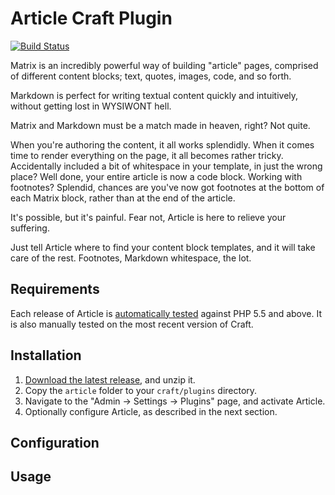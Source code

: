 # Article Craft Plugin #

[![Build Status](https://travis-ci.org/experience/article.craft-plugin.svg?branch=master)](https://travis-ci.org/experience/article.craft-plugin)

Matrix is an incredibly powerful way of building "article" pages, comprised of different content blocks; text, quotes, images, code, and so forth.

Markdown is perfect for writing textual content quickly and intuitively, without getting lost in WYSIWONT hell.

Matrix and Markdown must be a match made in heaven, right? Not quite.

When you're authoring the content, it all works splendidly. When it comes time to render everything on the page, it all becomes rather tricky. Accidentally included a bit of whitespace in your template, in just the wrong place? Well done, your entire article is now a code block. Working with footnotes? Splendid, chances are you've now got footnotes at the bottom of each Matrix block, rather than at the end of the article.

It's possible, but it's painful. Fear not, Article is here to relieve your suffering.

Just tell Article where to find your content block templates, and it will take care of the rest. Footnotes, Markdown whitespace, the lot.

## Requirements ##
Each release of Article is [automatically tested][build-status] against PHP 5.5 and above. It is also manually tested on the most recent version of Craft.

[build-status]: https://travis-ci.org/experience/article.craft-plugin "See the Article build status on Travis CI"

## Installation ##

1. [Download the latest release][download], and unzip it.
2. Copy the `article` folder to your `craft/plugins` directory.
3. Navigate to the "Admin &rarr; Settings &rarr; Plugins" page, and activate Article.
4. Optionally configure Article, as described in the next section.

[download]: https://github.com/experience/article.craft-plugin/releases/download/0.0.0/article-0.0.0.zip "Download the latest release"

## Configuration ##


## Usage ##
